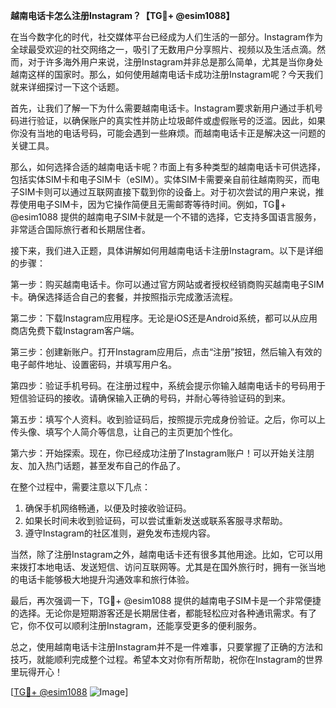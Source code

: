**越南电话卡怎么注册Instagram？【TG💪+ @esim1088】**

在当今数字化的时代，社交媒体平台已经成为人们生活的一部分。Instagram作为全球最受欢迎的社交网络之一，吸引了无数用户分享照片、视频以及生活点滴。然而，对于许多海外用户来说，注册Instagram并非总是那么简单，尤其是当你身处越南这样的国家时。那么，如何使用越南电话卡成功注册Instagram呢？今天我们就来详细探讨一下这个话题。

首先，让我们了解一下为什么需要越南电话卡。Instagram要求新用户通过手机号码进行验证，以确保账户的真实性并防止垃圾邮件或虚假账号的泛滥。因此，如果你没有当地的电话号码，可能会遇到一些麻烦。而越南电话卡正是解决这一问题的关键工具。

那么，如何选择合适的越南电话卡呢？市面上有多种类型的越南电话卡可供选择，包括实体SIM卡和电子SIM卡（eSIM）。实体SIM卡需要亲自前往越南购买，而电子SIM卡则可以通过互联网直接下载到你的设备上。对于初次尝试的用户来说，推荐使用电子SIM卡，因为它操作简便且无需邮寄等待时间。例如，TG💪+ @esim1088 提供的越南电子SIM卡就是一个不错的选择，它支持多国语言服务，非常适合国际旅行者和长期居住者。

接下来，我们进入正题，具体讲解如何用越南电话卡注册Instagram。以下是详细的步骤：

第一步：购买越南电话卡。你可以通过官方网站或者授权经销商购买越南电子SIM卡。确保选择适合自己的套餐，并按照指示完成激活流程。

第二步：下载Instagram应用程序。无论是iOS还是Android系统，都可以从应用商店免费下载Instagram客户端。

第三步：创建新账户。打开Instagram应用后，点击“注册”按钮，然后输入有效的电子邮件地址、设置密码，并填写用户名。

第四步：验证手机号码。在注册过程中，系统会提示你输入越南电话卡的号码用于短信验证码的接收。请确保输入正确的号码，并耐心等待验证码的到来。

第五步：填写个人资料。收到验证码后，按照提示完成身份验证。之后，你可以上传头像、填写个人简介等信息，让自己的主页更加个性化。

第六步：开始探索。现在，你已经成功注册了Instagram账户！可以开始关注朋友、加入热门话题，甚至发布自己的作品了。

在整个过程中，需要注意以下几点：
1. 确保手机网络畅通，以便及时接收验证码。
2. 如果长时间未收到验证码，可以尝试重新发送或联系客服寻求帮助。
3. 遵守Instagram的社区准则，避免发布违规内容。

当然，除了注册Instagram之外，越南电话卡还有很多其他用途。比如，它可以用来拨打本地电话、发送短信、访问互联网等。尤其是在国外旅行时，拥有一张当地的电话卡能够极大地提升沟通效率和旅行体验。

最后，再次强调一下，TG💪+ @esim1088 提供的越南电子SIM卡是一个非常便捷的选择。无论你是短期游客还是长期居住者，都能轻松应对各种通讯需求。有了它，你不仅可以顺利注册Instagram，还能享受更多的便利服务。

总之，使用越南电话卡注册Instagram并不是一件难事，只要掌握了正确的方法和技巧，就能顺利完成整个过程。希望本文对你有所帮助，祝你在Instagram的世界里玩得开心！

[[TG💪+ @esim1088](https://t.me/s/esim1088) ![Image](https://i.postimg.cc/4NQfJmqS/Snipaste-2025-05-13-00-14-12.png)]